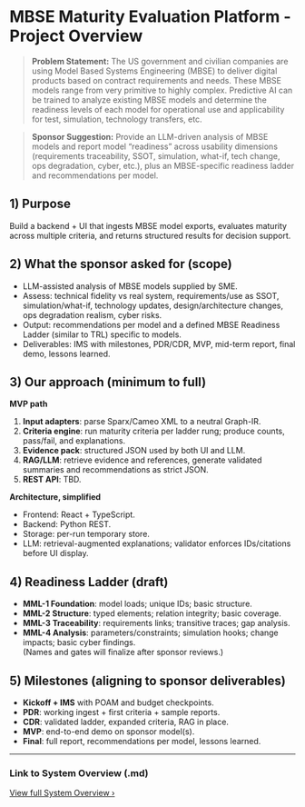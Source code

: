 # MBSE Maturity Evaluation Platform - Project Overview

> **Problem Statement:** The US government and civilian companies are using Model Based Systems Engineering (MBSE) to deliver digital products based on contract requirements and needs. These MBSE models range from very primitive to highly complex. Predictive AI can be trained to analyze existing MBSE models and determine the readiness levels of each model for operational use and applicability for test, simulation, technology transfers, etc.

> **Sponsor Suggestion:** Provide an LLM-driven analysis of MBSE models and report model “readiness” across usability dimensions (requirements traceability, SSOT, simulation, what-if, tech change, ops degradation, cyber, etc.), plus an MBSE-specific readiness ladder and recommendations per model.

## 1) Purpose

Build a backend + UI that ingests MBSE model exports, evaluates maturity across multiple criteria, and returns structured results for decision support.

## 2) What the sponsor asked for (scope)

- LLM-assisted analysis of MBSE models supplied by SME.
- Assess: technical fidelity vs real system, requirements/use as SSOT, simulation/what-if, technology updates, design/architecture changes, ops degradation realism, cyber risks.
- Output: recommendations per model and a defined MBSE Readiness Ladder (similar to TRL) specific to models.
- Deliverables: IMS with milestones, PDR/CDR, MVP, mid-term report, final demo, lessons learned.

## 3) Our approach (minimum to full)

**MVP path**

1. **Input adapters**: parse Sparx/Cameo XML to a neutral Graph-IR.
2. **Criteria engine**: run maturity criteria per ladder rung; produce counts, pass/fail, and explanations.
3. **Evidence pack**: structured JSON used by both UI and LLM.
4. **RAG/LLM**: retrieve evidence and references, generate validated summaries and recommendations as strict JSON.
5. **REST API**: TBD.

**Architecture, simplified**

- Frontend: React + TypeScript.
- Backend: Python REST.
- Storage: per-run temporary store.
- LLM: retrieval-augmented explanations; validator enforces IDs/citations before UI display.

## 4) Readiness Ladder (draft)

- **MML-1 Foundation**: model loads; unique IDs; basic structure.
- **MML-2 Structure**: typed elements; relation integrity; basic coverage.
- **MML-3 Traceability**: requirements links; transitive traces; gap analysis.
- **MML-4 Analysis**: parameters/constraints; simulation hooks; change impacts; basic cyber findings.  
  (Names and gates will finalize after sponsor reviews.)

## 5) Milestones (aligning to sponsor deliverables)

- **Kickoff + IMS** with POAM and budget checkpoints.
- **PDR**: working ingest + first criteria + sample reports.
- **CDR**: validated ladder, expanded criteria, RAG in place.
- **MVP**: end-to-end demo on sponsor model(s).
- **Final**: full report, recommendations per model, lessons learned.

---

### Link to System Overview (.md)

[View full System Overview ›](./blueprint/SYSTEM_OVERVIEW.md)
